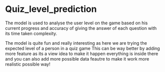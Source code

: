 # Quiz_level_prediction
The model is used to analyse the user level on the game based on his current progress and accuracy of giving the answer of each question with its time taken complexity.

The model is quite fun and really interesting as here we are trying the expected level of a person in a quiz game
This can be way better by adding more feature as its a view idea to make it happen everything is inside there and you can also add more possible data feautre to make it work more realistic possible way!
